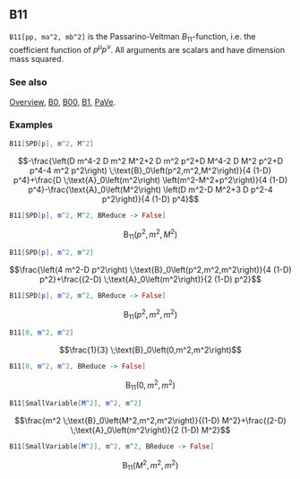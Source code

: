 ## B11

`B11[pp, ma^2, mb^2]` is the Passarino-Veltman $B_{11}$-function, i.e. the coefficient function of $p^{\mu } p^{\nu }$. All arguments are scalars and have dimension mass squared.

### See also

[Overview](Extra/FeynCalc.md), [B0](B0.md), [B00](B00.md), [B1](B1.md), [PaVe](PaVe.md).

### Examples

```mathematica
B11[SPD[p], m^2, M^2]
```

$$-\frac{\left(D m^4-2 D m^2 M^2+2 D m^2 p^2+D M^4-2 D M^2 p^2+D p^4-4 m^2 p^2\right) \;\text{B}_0\left(p^2,m^2,M^2\right)}{4 (1-D) p^4}+\frac{D \;\text{A}_0\left(m^2\right) \left(m^2-M^2+p^2\right)}{4 (1-D) p^4}-\frac{\text{A}_0\left(M^2\right) \left(D m^2-D M^2+3 D p^2-4 p^2\right)}{4 (1-D) p^4}$$

```mathematica
B11[SPD[p], m^2, M^2, BReduce -> False]
```

$$\text{B}_{11}\left(p^2,m^2,M^2\right)$$

```mathematica
B11[SPD[p], m^2, m^2]
```

$$\frac{\left(4 m^2-D p^2\right) \;\text{B}_0\left(p^2,m^2,m^2\right)}{4 (1-D) p^2}+\frac{(2-D) \;\text{A}_0\left(m^2\right)}{2 (1-D) p^2}$$

```mathematica
B11[SPD[p], m^2, m^2, BReduce -> False]
```

$$\text{B}_{11}\left(p^2,m^2,m^2\right)$$

```mathematica
B11[0, m^2, m^2]
```

$$\frac{1}{3} \;\text{B}_0\left(0,m^2,m^2\right)$$

```mathematica
B11[0, m^2, m^2, BReduce -> False]
```

$$\text{B}_{11}\left(0,m^2,m^2\right)$$

```mathematica
B11[SmallVariable[M^2], m^2, m^2]
```

$$\frac{m^2 \;\text{B}_0\left(M^2,m^2,m^2\right)}{(1-D) M^2}+\frac{(2-D) \;\text{A}_0\left(m^2\right)}{2 (1-D) M^2}$$

```mathematica
B11[SmallVariable[M^2], m^2, m^2, BReduce -> False]
```

$$\text{B}_{11}\left(M^2,m^2,m^2\right)$$
